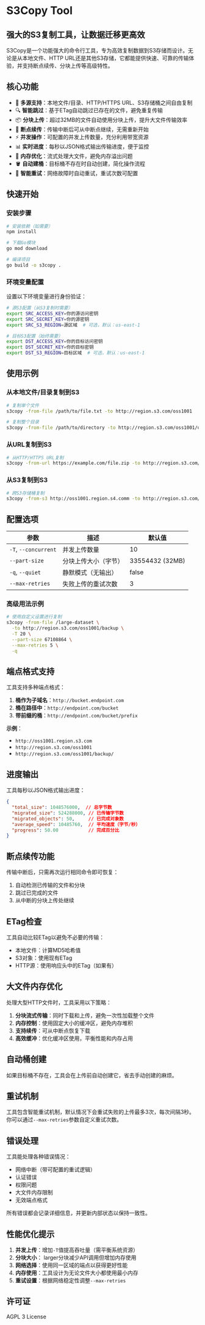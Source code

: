 # S3Copy Tool

## 强大的S3复制工具，让数据迁移更高效

S3Copy是一个功能强大的命令行工具，专为高效复制数据到S3存储而设计。无论是从本地文件、HTTP URL还是其他S3存储，它都能提供快速、可靠的传输体验，并支持断点续传、分块上传等高级特性。

## 核心功能

- 🚀 **多源支持**：本地文件/目录、HTTP/HTTPS URL、S3存储桶之间自由复制
- 🔍 **智能跳过**：基于ETag自动跳过已存在的文件，避免重复传输
- 📦 **分块上传**：超过32MB的文件自动使用分块上传，提升大文件传输效率
- 🔄 **断点续传**：传输中断后可从中断点继续，无需重新开始
- ⚡ **并发操作**：可配置的并发上传数量，充分利用带宽资源
- 📊 **实时进度**：每秒以JSON格式输出传输进度，便于监控
- 🧠 **内存优化**：流式处理大文件，避免内存溢出问题
- 🪣 **自动建桶**：目标桶不存在时自动创建，简化操作流程
- 🔁 **智能重试**：网络故障时自动重试，重试次数可配置

## 快速开始

### 安装步骤

```bash
# 安装依赖（如需要）
npm install

# 下载Go模块
go mod download

# 编译项目
go build -o s3copy .
```

### 环境变量配置

设置以下环境变量进行身份验证：

```bash
# 源S3配置（从S3复制时需要）
export SRC_ACCESS_KEY=你的源访问密钥
export SRC_SECRET_KEY=你的源密钥
export SRC_S3_REGION=源区域  # 可选，默认：us-east-1

# 目标S3配置（始终需要）
export DST_ACCESS_KEY=你的目标访问密钥
export DST_SECRET_KEY=你的目标密钥
export DST_S3_REGION=目标区域  # 可选，默认：us-east-1
```

## 使用示例

### 从本地文件/目录复制到S3

```bash
# 复制单个文件
s3copy -from-file /path/to/file.txt -to http://region.s3.com/oss1001

# 复制整个目录
s3copy -from-file /path/to/directory -to http://region.s3.com/oss1001/directory
```

### 从URL复制到S3

```bash
# 从HTTP/HTTPS URL复制
s3copy -from-url https://example.com/file.zip -to http://region.s3.com/oss1001
```

### 从S3复制到S3

```bash
# 跨S3存储桶复制
s3copy -from-s3 http://oss1001.region.s4.comm -to http://region.s3.com/oss1001
```

## 配置选项

| 参数 | 描述 | 默认值 |
|------|------|--------|
| `-T`, `--concurrent` | 并发上传数量 | 10 |
| `--part-size` | 分块上传大小（字节） | 33554432 (32MB) |
| `-q`, `--quiet` | 静默模式（无输出） | false |
| `--max-retries` | 失败上传的重试次数 | 3 |

### 高级用法示例

```bash
# 使用自定义设置进行复制
s3copy -from-file /large-dataset \
  -to http://region.s3.com/oss1001/backup \
  -T 20 \
  --part-size 67108864 \
  --max-retries 5 \
  -q
```

## 端点格式支持

工具支持多种端点格式：

1. **桶作为子域名**：`http://bucket.endpoint.com`
2. **桶在路径中**：`http://endpoint.com/bucket`
3. **带前缀的桶**：`http://endpoint.com/bucket/prefix`

**示例**：
- `http://oss1001.region.s3.com`
- `http://region.s3.com/oss1001`
- `http://region.s3.com/oss1001/backup/`

## 进度输出

工具每秒以JSON格式输出进度：

```json
{
  "total_size": 1048576000,  // 总字节数
  "migrated_size": 524288000, // 已传输字节数
  "migrated_objects": 50,     // 已完成对象数
  "average_speed": 10485760,  // 平均速度（字节/秒）
  "progress": 50.00           // 完成百分比
}
```

## 断点续传功能

传输中断后，只需再次运行相同命令即可恢复：

1. 自动检测已传输的文件和分块
2. 跳过已完成的文件
3. 从中断的分块上传处继续

## ETag检查

工具自动比较ETag以避免不必要的传输：

- 本地文件：计算MD5哈希值
- S3对象：使用现有ETag
- HTTP源：使用响应头中的ETag（如果有）

## 大文件内存优化

处理大型HTTP文件时，工具采用以下策略：

1. **分块流式传输**：同时下载和上传，避免一次性加载整个文件
2. **内存控制**：使用固定大小的缓冲区，避免内存堆积
3. **支持续传**：可从中断点恢复下载
4. **高效缓冲**：优化缓冲区使用，平衡性能和内存占用

## 自动桶创建

如果目标桶不存在，工具会在上传前自动创建它，省去手动创建的麻烦。

## 重试机制

工具包含智能重试机制，默认情况下会重试失败的上传最多3次，每次间隔3秒。你可以通过`--max-retries`参数自定义重试次数。

## 错误处理

工具能处理各种错误情况：

- 网络中断（带可配置的重试逻辑）
- 认证错误
- 权限问题
- 大文件内存限制
- 无效端点格式

所有错误都会记录详细信息，并更新内部状态以保持一致性。

## 性能优化提示

1. **并发上传**：增加`-T`值提高吞吐量（需平衡系统资源）
2. **分块大小**： larger分块减少API调用但增加内存使用
3. **网络选择**：使用同一区域的端点以获得更好性能
4. **内存使用**：工具设计为无论文件大小都使用最小内存
5. **重试设置**：根据网络稳定性调整`--max-retries`

## 许可证

AGPL 3 License